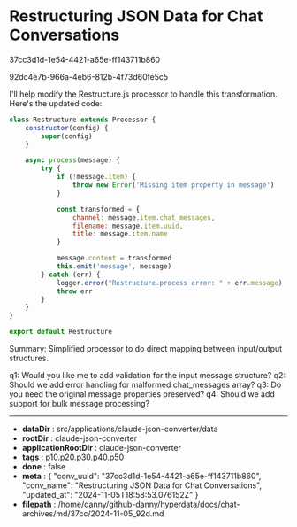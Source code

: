 # Restructuring JSON Data for Chat Conversations

37cc3d1d-1e54-4421-a65e-ff143711b860

92dc4e7b-966a-4eb6-812b-4f73d60fe5c5

 I'll help modify the Restructure.js processor to handle this transformation. Here's the updated code:

```javascript
class Restructure extends Processor {
    constructor(config) {
        super(config)
    }

    async process(message) {
        try {
            if (!message.item) {
                throw new Error('Missing item property in message')
            }

            const transformed = {
                channel: message.item.chat_messages,
                filename: message.item.uuid,
                title: message.item.name
            }

            message.content = transformed
            this.emit('message', message)
        } catch (err) {
            logger.error("Restructure.process error: " + err.message)
            throw err
        }
    }
}

export default Restructure
```

Summary: Simplified processor to do direct mapping between input/output structures.

q1: Would you like me to add validation for the input message structure?
q2: Should we add error handling for malformed chat_messages array?
q3: Do you need the original message properties preserved?
q4: Should we add support for bulk message processing?

---

* **dataDir** : src/applications/claude-json-converter/data
* **rootDir** : claude-json-converter
* **applicationRootDir** : claude-json-converter
* **tags** : p10.p20.p30.p40.p50
* **done** : false
* **meta** : {
  "conv_uuid": "37cc3d1d-1e54-4421-a65e-ff143711b860",
  "conv_name": "Restructuring JSON Data for Chat Conversations",
  "updated_at": "2024-11-05T18:58:53.076152Z"
}
* **filepath** : /home/danny/github-danny/hyperdata/docs/chat-archives/md/37cc/2024-11-05_92d.md